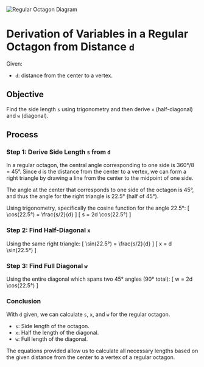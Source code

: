 ![Regular Octagon Diagram](octagon_dia.png)

# Derivation of Variables in a Regular Octagon from Distance `d`

Given:
- `d`: distance from the center to a vertex.

## Objective
Find the side length `s` using trigonometry and then derive `x` (half-diagonal) and `w` (diagonal).

## Process

### Step 1: Derive Side Length `s` from `d`
In a regular octagon, the central angle corresponding to one side is 360°/8 = 45°. Since `d` is the distance from the center to a vertex, we can form a right triangle by drawing a line from the center to the midpoint of one side.

The angle at the center that corresponds to one side of the octagon is 45°, and thus the angle for the right triangle is 22.5° (half of 45°).

Using trigonometry, specifically the cosine function for the angle 22.5°:
\[ \cos(22.5°) = \frac{s/2}{d} \]
\[ s = 2d \cos(22.5°) \]

### Step 2: Find Half-Diagonal `x`
Using the same right triangle:
\[ \sin(22.5°) = \frac{s/2}{d} \]
\[ x = d \sin(22.5°) \]

### Step 3: Find Full Diagonal `w`
Using the entire diagonal which spans two 45° angles (90° total):
\[ w = 2d \cos(22.5°) \]

### Conclusion
With `d` given, we can calculate `s`, `x`, and `w` for the regular octagon.

- `s`: Side length of the octagon.
- `x`: Half the length of the diagonal.
- `w`: Full length of the diagonal.

The equations provided allow us to calculate all necessary lengths based on the given distance from the center to a vertex of a regular octagon.
